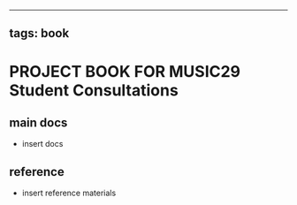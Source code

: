 
---
tags: book
---

PROJECT BOOK FOR MUSIC29 Student Consultations
===

main docs
---

- insert docs

reference
---

- insert reference materials

